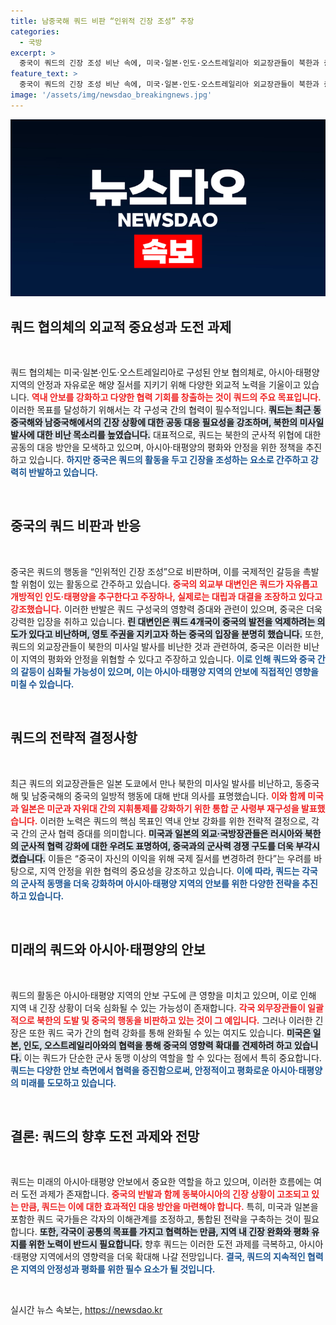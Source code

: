 ```yaml
---
title: 남중국해 쿼드 비판 “인위적 긴장 조성” 주장
categories:
  - 국방
excerpt: >
  중국이 쿼드의 긴장 조성 비난 속에, 미국·일본·인도·오스트레일리아 외교장관들이 북한과 중국의 도발을 규탄했다. 동아시아의 평화와 안보를 둘러싼 갈등이 심화되고 있는 가운데, 과연 이 지역의 미래는 어떻게 될까?
feature_text: >
  중국이 쿼드의 긴장 조성 비난 속에, 미국·일본·인도·오스트레일리아 외교장관들이 북한과 중국의 도발을 규탄했다. 동아시아의 평화와 안보를 둘러싼 갈등이 심화되고 있는 가운데, 과연 이 지역의 미래는 어떻게 될까?
image: '/assets/img/newsdao_breakingnews.jpg'
---
```


<p><img src="/assets/img/newsdao_breakingnews.jpg" alt="pcversion 속보" /></p>

<h2 data-ke-size="size26">쿼드 협의체의 외교적 중요성과 도전 과제</h2>

<p data-ke-size="size16">&nbsp;</p>

<p>쿼드 협의체는 미국·일본·인도·오스트레일리아로 구성된 안보 협의체로, 아시아·태평양 지역의 안정과 자유로운 해양 질서를 지키기 위해 다양한 외교적 노력을 기울이고 있습니다. <b><span style="color: #ee2323;">역내 안보를 강화하고 다양한 협력 기회를 창출하는 것이 쿼드의 주요 목표입니다.</span></b> 이러한 목표를 달성하기 위해서는 각 구성국 간의 협력이 필수적입니다. <b><span style="background-color: #21538527;">쿼드는 최근 동중국해와 남중국해에서의 긴장 상황에 대한 공동 대응 필요성을 강조하며, 북한의 미사일 발사에 대한 비난 목소리를 높였습니다.</span></b> 대표적으로, 쿼드는 북한의 군사적 위협에 대한 공동의 대응 방안을 모색하고 있으며, 아시아·태평양의 평화와 안정을 위한 정책을 추진하고 있습니다. <b><span style="color: #1a5490;">하지만 중국은 쿼드의 활동을 두고 긴장을 조성하는 요소로 간주하고 강력히 반발하고 있습니다.</span></b></p>

<p data-ke-size="size16">&nbsp;</p>

<h2 data-ke-size="size26">중국의 쿼드 비판과 반응</h2>

<p data-ke-size="size16">&nbsp;</p>

<p>중국은 쿼드의 행동을 “인위적인 긴장 조성”으로 비판하며, 이를 국제적인 갈등을 촉발할 위험이 있는 활동으로 간주하고 있습니다. <b><span style="color: #ee2323;">중국의 외교부 대변인은 쿼드가 자유롭고 개방적인 인도·태평양을 추구한다고 주장하나, 실제로는 대립과 대결을 조장하고 있다고 강조했습니다.</span></b> 이러한 반발은 쿼드 구성국의 영향력 증대와 관련이 있으며, 중국은 더욱 강력한 입장을 취하고 있습니다. <b><span style="background-color: #21538527;">린 대변인은 쿼드 4개국이 중국의 발전을 억제하려는 의도가 있다고 비난하며, 영토 주권을 지키고자 하는 중국의 입장을 분명히 했습니다.</span></b> 또한, 쿼드의 외교장관들이 북한의 미사일 발사를 비난한 것과 관련하여, 중국은 이러한 비난이 지역의 평화와 안정을 위협할 수 있다고 주장하고 있습니다. <b><span style="color: #1a5490;">이로 인해 쿼드와 중국 간의 갈등이 심화될 가능성이 있으며, 이는 아시아·태평양 지역의 안보에 직접적인 영향을 미칠 수 있습니다.</span></b></p>

<p data-ke-size="size16">&nbsp;</p>

<h2 data-ke-size="size26">쿼드의 전략적 결정사항</h2>

<p data-ke-size="size16">&nbsp;</p>

<p>최근 쿼드의 외교장관들은 일본 도쿄에서 만나 북한의 미사일 발사를 비난하고, 동중국해 및 남중국해의 중국의 일방적 행동에 대해 반대 의사를 표명했습니다. <b><span style="color: #ee2323;">이와 함께 미국과 일본은 미군과 자위대 간의 지휘통제를 강화하기 위한 통합 군 사령부 재구성을 발표했습니다.</span></b> 이러한 노력은 쿼드의 핵심 목표인 역내 안보 강화를 위한 전략적 결정으로, 각국 간의 군사 협력 증대를 의미합니다. <b><span style="background-color: #21538527;">미국과 일본의 외교·국방장관들은 러시아와 북한의 군사적 협력 강화에 대한 우려도 표명하여, 중국과의 군사력 경쟁 구도를 더욱 부각시켰습니다.</span></b> 이들은 “중국이 자신의 이익을 위해 국제 질서를 변경하려 한다”는 우려를 바탕으로, 지역 안정을 위한 협력의 중요성을 강조하고 있습니다. <b><span style="color: #1a5490;">이에 따라, 쿼드는 각국의 군사적 동맹을 더욱 강화하며 아시아·태평양 지역의 안보를 위한 다양한 전략을 추진하고 있습니다.</span></b></p>

<p data-ke-size="size16">&nbsp;</p>

<h2 data-ke-size="size26">미래의 쿼드와 아시아·태평양의 안보</h2>

<p data-ke-size="size16">&nbsp;</p>

<p>쿼드의 활동은 아시아·태평양 지역의 안보 구도에 큰 영향을 미치고 있으며, 이로 인해 지역 내 긴장 상황이 더욱 심화될 수 있는 가능성이 존재합니다. <b><span style="color: #ee2323;">각국 외무장관들이 일괄적으로 북한의 도발 및 중국의 행동을 비판하고 있는 것이 그 예입니다.</span></b> 그러나 이러한 긴장은 또한 쿼드 국가 간의 협력 강화를 통해 완화될 수 있는 여지도 있습니다. <b><span style="background-color: #21538527;">미국은 일본, 인도, 오스트레일리아와의 협력을 통해 중국의 영향력 확대를 견제하려 하고 있습니다.</span></b> 이는 쿼드가 단순한 군사 동맹 이상의 역할을 할 수 있다는 점에서 특히 중요합니다. <b><span style="color: #1a5490;">쿼드는 다양한 안보 측면에서 협력을 증진함으로써, 안정적이고 평화로운 아시아·태평양의 미래를 도모하고 있습니다.</span></b></p>

<p data-ke-size="size16">&nbsp;</p>

<h2 data-ke-size="size26">결론: 쿼드의 향후 도전 과제와 전망</h2>

<p data-ke-size="size16">&nbsp;</p>

<p>쿼드는 미래의 아시아·태평양 안보에서 중요한 역할을 하고 있으며, 이러한 흐름에는 여러 도전 과제가 존재합니다. <b><span style="color: #ee2323;">중국의 반발과 함께 동북아시아의 긴장 상황이 고조되고 있는 만큼, 쿼드는 이에 대한 효과적인 대응 방안을 마련해야 합니다.</span></b> 특히, 미국과 일본을 포함한 쿼드 국가들은 각자의 이해관계를 조정하고, 통합된 전략을 구축하는 것이 필요합니다. <b><span style="background-color: #21538527;">또한, 각국이 공통의 목표를 가지고 협력하는 만큼, 지역 내 긴장 완화와 평화 유지를 위한 노력이 반드시 필요합니다.</span></b> 향후 쿼드는 이러한 도전 과제를 극복하고, 아시아·태평양 지역에서의 영향력을 더욱 확대해 나갈 전망입니다. <b><span style="color: #1a5490;">결국, 쿼드의 지속적인 협력은 지역의 안정성과 평화를 위한 필수 요소가 될 것입니다.</span></b></p>

<p data-ke-size="size16">&nbsp;</p>
실시간 뉴스 속보는, <a href="https://newsdao.kr" rel="dofollow">https://newsdao.kr</a>


